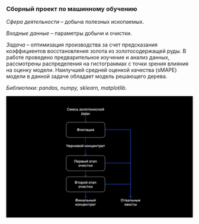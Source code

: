 ### Сборный проект по машинному обучению ###

*Сфера деятельности* – добыча полезных ископаемых. 

*Входные данные* – параметры добычи и очистки. 

*Задача* – оптимизация производства за счет предсказания коэффициентов восстановления золота из золотосодержащей руды. 
В работе проведено предварительное изучение и анализ данных, рассмотрены распределения на гистограммах с точки зрения влияния на оценку модели. 
Наилучшей средней оценкой качества (sMAPE) модели в данной задаче обладает модель решающего дерева. 

*Библиотеки: pandas, numpy, sklearn, matplotlib.*

![Схема производства](https://github.com/Cation73/yandex_praktikum/blob/master/08-final-project-second-module/scheme.jpg)


